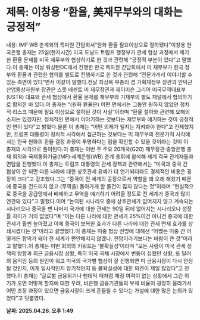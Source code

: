 # **제목: 이창용 “환율, 美재무부와의 대화는 긍정적”**

  내용: IMF·WB 춘계회의 특파원 간담회서“원화 환율 필요이상으로 절하됐다”이창용 한국은행 총재는 25일(현지시간) 미국 도널드 트럼프 행정부가 관세 협상 과정에서 제기한 환율 문제를 미국 재무부와 협상하기로 한 것과 관련해 “긍정적 부분이 있다”고 말했다.이 총재는 이날 워싱턴DC에서 진행한 한국 특파원 간담회에서 미 재무부가 한국 정부와 환율과 관련한 협의를 별도로 진행하기로 한 것과 관련해 “전문가끼리 이야기할 수 있는 측면이 있다”면서 이같이 말했다.전날 최상목 부총리 겸 기획재정부 장관과 안덕근 산업통상자원부 장관은 스콧 베센트 미 재무장관과 제이미슨 그리어 미국무역대표부(USTR) 대표와 관세 협상에서 환율 문제를 재무부와 기재부의 별도 채널에서 협의하기로 합의한 바 있다.이 총재는 “(원화 환율은) 어떤 면에서는 그동안 원하지 않았던 정치적 리스크 때문에 필요 이상으로 절하된 것이 사실”이라며 “환율 절하와 관련해 오해의 소지는 있겠지만, 정치적인 면에서 이야기하는 것보다는 재무부와 얘기하는 것이 긍정적인 면이 있다”고 밝혔다.물론 이 총재는 “어떤 의제가 될지는 지켜봐야 한다”고 전제했지만, 트럼프 대통령이 정치적 시각에서 접근하는 것보다는 미 재무부의 전문가적 시각에서는 한국 원화의 환율 결정 과정이 투명하다는 점을 확인할 수 있을 것이라는 것이 이 총재의 시각으로 풀이된다.이 총재는 이번 주 주요 20개국(G20) 재무장관·중앙은행 총재 회의와 국제통화기금(IMF)·세계은행(WB) 춘계 총회에 참석해 세계 각국 관계자들과 면담을 진행했다.이 총재는 트럼프 대통령의 관세 정책과 관련해서는 “미국과 중국 간 협상이 안 되면 다른 나라에 대한 상호관세 유예가 더 연기되더라도 경제적인 비용은 굉장히 크다”고 강조했다.그는 “중국이 전 세계의 공장으로서 역할을 꽤 오래 해왔기 때문에 중국을 건드리지 않고 (무역을) 돌아가게 할 물건이 많지 않다는 것”이라며 “현실적으로 중국을 공급망에서 배제하고 무역을 얘기하기 어려울 정도로 전 세계가 중국과 많이 연관돼 있다”고 말했다.이어 “논의된 시나리오 중에 상호관세가 없어지지 않고 계속되는 시나리오나 중국을 뺀 나머지 국가에 대한 관세는 90일 뒤에 없어지는 시나리오나 성장률 차이가 거의 없었다”며 “이는 다른 나라에 대한 관세가 25%이건 아니건 중국에 대한 관세가 훨씬 높아졌고 이에 중국이 보복한 효과가 다른 나라에 대한 관세 면제 효과를 상쇄시켰다는 것”이라고 설명했다.이 총재는 미중 협상 전망에 대해선 “어쨌든 미중 간 어떻게든 합의가 돼야 전 세계가 편안해지지 않겠나. 전망이라기보다는 바람이 큰 것”이라고 말했다.이 총재는 이번 회의의 키워드는 ‘불확실성’이라며 “모든 사람이 미국 관세 정책의 방향과 최근 금융시장 상황, 특히 미국 국채 시장에서 변동이 심했던 상황, 또 달러의 움직임 등의 원인이 뭐고 미국의 국가별 협상이 잘 진행되면 미 금융시장이 다시 안정될 것인지, 이게 일시적인지 장기적인지 등 불확실성에 대한 의견이 제일 많았다”고 전했다.이 총재는 “글로벌 금융위기나 팬데믹 때처럼 재정 여력이 없는 상황에서 그런 위기가 오면 어떻게 할지에 대한 우려, 비은행 금융기관들의 부채 비율이 굉장히 올라가서 어떤 조정 과정이 있으면 금융시장이 크게 흔들릴 수 있다는 가설에 대한 많은 논의가 있었다”고 덧붙였다.

  **날짜: 2025.04.26. 오후 1:49**